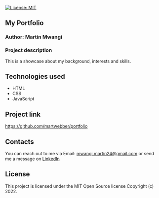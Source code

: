[![License: MIT](https://img.shields.io/badge/License-MIT-yellow.svg)](https://opensource.org/licenses/MIT) 

## My Portfolio

### Author: Martin Mwangi  

### Project description

This is a showcase about my background, interests and skills.

## Technologies used
- HTML
- CSS
- JavaScript

## Project link
https://github.com/martwebber/portfolio

## Contacts
You can reach out to me via Email: mwangi.martin24@gmail.com or send me a message on
[LinkedIn](https://www.linkedin.com/in/martin-mwangi-46523483/)

## License

This project is licensed under the MIT Open Source license Copyright (c) 2022.
